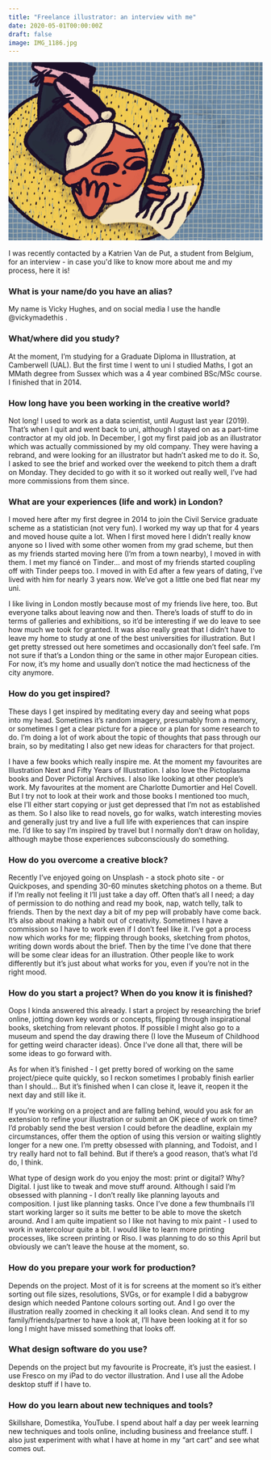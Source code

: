 ```yaml
---
title: "Freelance illustrator: an interview with me"
date: 2020-05-01T00:00:00Z
draft: false
image: IMG_1186.jpg
---
```


![Writing illo](IMG_1186.jpg)

I was recently contacted by a Katrien Van de Put, a student from Belgium, for an interview - in case you'd like to know more about me and my process, here it is!


### What is your name/do you have an alias? 
My name is Vicky Hughes, and on social media I use the handle @vickymadethis .

### What/where did you study?
At the moment, I’m studying for a Graduate Diploma in Illustration, at Camberwell (UAL). But the first time I went to uni I studied Maths, I got an MMath degree from Sussex which was a 4 year combined BSc/MSc course. I finished that in 2014.

### How long have you been working in the creative world?
Not long! I used to work as a data scientist, until August last year (2019). That’s when I quit and went back to uni, although I stayed on as a part-time contractor at my old job. In December, I got my first paid job as an illustrator which was actually commissioned by my old company. They were having a rebrand, and were looking for an illustrator but hadn’t asked me to do it. So, I asked to see the brief and worked over the weekend to pitch them a draft on Monday. They decided to go with it so it worked out really well, I’ve had more commissions from them since.

### What are your experiences (life and work) in London?
I moved here after my first degree in 2014 to join the Civil Service graduate scheme as a statistician (not very fun). I worked my way up that for 4 years and moved house quite a lot. When I first moved here I didn’t really know anyone so I lived with some other women from my grad scheme, but then as my friends started moving here (I’m from a town nearby), I moved in with them. I met my fiancé on Tinder… and most of my friends started coupling off with Tinder peeps too. I moved in with Ed after a few years of dating, I’ve lived with him for nearly 3 years now. We’ve got a little one bed flat near my uni.

I like living in London mostly because most of my friends live here, too. But everyone talks about leaving now and then. There’s loads of stuff to do in terms of galleries and exhibitions, so it’d be interesting if we do leave to see how much we took for granted. It was also really great that I didn’t have to leave my home to study at one of the best universities for illustration. But I get pretty stressed out here sometimes and occasionally don’t feel safe. I’m not sure if that’s a London thing or the same in other major European cities. For now, it’s my home and usually don’t notice the mad hecticness of the city anymore.

### How do you get inspired?
These days I get inspired by meditating every day and seeing what pops into my head. Sometimes it’s random imagery, presumably from a memory, or sometimes I get a clear picture for a piece or a plan for some research to do. I’m doing a lot of work about the topic of thoughts that pass through our brain, so by meditating I also get new ideas for characters for that project.

I have a few books which really inspire me. At the moment my favourites are Illustration Next and Fifty Years of Illustration. I also love the Pictoplasma books and Dover Pictorial Archives. I also like looking at other people’s work. My favourites at the moment are Charlotte Dumortier and Hel Covell. But I try not to look at their work and those books I mentioned too much, else I’ll either start copying or just get depressed that I’m not as established as them. So I also like to read novels, go for walks, watch interesting movies and generally just try and live a full life with experiences that can inspire me. I’d like to say I’m inspired by travel but I normally don’t draw on holiday, although maybe those experiences subconsciously do something.

### How do you overcome a creative block?
Recently I’ve enjoyed going on Unsplash - a stock photo site - or Quickposes, and spending 30-60 minutes sketching photos on a theme. But if I’m really not feeling it I’ll just take a day off. Often that’s all I need; a day of permission to do nothing and read my book, nap, watch telly, talk to friends. Then by the next day a bit of my pep will probably have come back. It’s also about making a habit out of creativity. Sometimes I have a commission so I have to work even if I don’t feel like it. I’ve got a process now which works for me; flipping through books, sketching from photos, writing down words about the brief. Then by the time I’ve done that there will be some clear ideas for an illustration. Other people like to work differently but it’s just about what works for you, even if you’re not in the right mood.

### How do you start a project? When do you know it is finished?
Oops I kinda answered this already. I start a project by researching the brief online, jotting down key words or concepts, flipping through inspirational books, sketching from relevant photos. If possible I might also go to a museum and spend the day drawing there (I love the Museum of Childhood for getting weird character ideas). Once I’ve done all that, there will be some ideas to go forward with. 

As for when it’s finished - I get pretty bored of working on the same project/piece quite quickly, so I reckon sometimes I probably finish earlier than I should… But it’s finished when I can close it, leave it, reopen it the next day and still like it. 

If you’re working on a project and are falling behind, would you ask for an extension to refine your illustration or submit an OK piece of work on time?
I’d probably send the best version I could before the deadline, explain my circumstances, offer them the option of using this version or waiting slightly longer for a new one. I’m pretty obsessed with planning, and Todoist, and I try really hard not to fall behind. But if there’s a good reason, that’s what I’d do, I think.

What type of design work do you enjoy the most: print or digital? Why?
Digital. I just like to tweak and move stuff around. Although I said I’m obsessed with planning - I don’t really like planning layouts and composition. I just like planning tasks. Once I’ve done a few thumbnails I’ll start working larger so it suits me better to be able to move the sketch around. And I am quite impatient so I like not having to mix paint - I used to work in watercolour quite a bit. I would like to learn more printing processes, like screen printing or Riso. I was planning to do so this April but obviously we can’t leave the house at the moment, so.

### How do you prepare your work for production?
Depends on the project. Most of it is for screens at the moment so it’s either sorting out file sizes, resolutions, SVGs, or for example I did a babygrow design which needed Pantone colours sorting out. And I go over the illustration really zoomed in checking it all looks clean. And send it to my family/friends/partner to have a look at, I’ll have been looking at it for so long I might have missed something that looks off.

### What design software do you use?
Depends on the project but my favourite is Procreate, it’s just the easiest. I use Fresco on my iPad to do vector illustration. And I use all the Adobe desktop stuff if I have to.

### How do you learn about new techniques and tools?
Skillshare, Domestika, YouTube. I spend about half a day per week learning new techniques and tools online, including business and freelance stuff. I also just experiment with what I have at home in my “art cart” and see what comes out.


